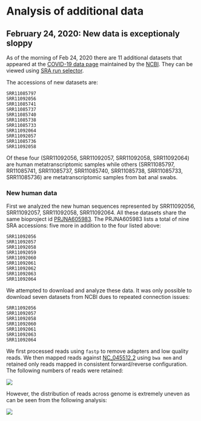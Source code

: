 # Analysis of additional data

## February 24, 2020: New data is exceptionaly sloppy

As of the morning of Feb 24, 2020 there are 11 additional datasets that appeared at the [COVID-19 data page](https://www.ncbi.nlm.nih.gov/genbank/sars-cov-2-seqs/) maintained by the [NCBI](https://www.ncbi.nlm.nih.gov/). They can be viewed using [SRA run selector](https://trace.ncbi.nlm.nih.gov/Traces/study/?acc=SRR10903401%2CSRR10903402%2CSRR10902284%2CSRR10948474%2CSRR10948550%2CSRR10971381%2CSRR11092058%2CSRR11092057%2CSRR11092056%2CSRR11092064%2CSRR11085797%2CSRR11085737%2CSRR11085740%2CSRR11085733%2CSRR11085736%2CSRR11085738%2CSRR11085741&o=acc_s%3Aa&s=SRR11085797,SRR10948474,SRR10948550,SRR10903402,SRR11092056,SRR11085741,SRR11085737,SRR11085740,SRR11085738,SRR11085733,SRR10902284,SRR11092064,SRR11092057,SRR11085736,SRR10903401,SRR11092058,SRR10971381).

The accessions of new datasets are:

```
SRR11085797
SRR11092056
SRR11085741
SRR11085737
SRR11085740
SRR11085738
SRR11085733
SRR11092064
SRR11092057
SRR11085736
SRR11092058
```

Of these four (SRR11092056, SRR11092057, SRR11092058, SRR11092064) are human metatranscriptomic samples while others (SRR11085797, RR11085741, SRR11085737, SRR11085740, SRR11085738, SRR11085733, SRR11085736) are metatranscriptomic samples from bat anal swabs. 

### New human data

First we analyzed the new human sequences represented by SRR11092056, SRR11092057, SRR11092058, SRR11092064. All these datasets share the same bioproject id [PRJNA605983](https://www.ncbi.nlm.nih.gov/bioproject/PRJNA605983). The PRJNA605983 lists a total of nine SRA accessions: five more in addition to the four listed above:

```
SRR11092056
SRR11092057
SRR11092058
SRR11092059
SRR11092060
SRR11092061
SRR11092062
SRR11092063
SRR11092064
```

We attempted to download and analyze these data. It was only possible to download seven datasets from NCBI dues to repeated connection issues:

```
SRR11092056
SRR11092057
SRR11092058
SRR11092060
SRR11092061
SRR11092063
SRR11092064
```

We first processed reads using `fastp` to remove adapters and low quality reads. We then mapped reads against [NC_045512.2](https://www.ncbi.nlm.nih.gov/nuccore/NC_045512) using `bwa mem` and retained only reads mapped in consistent forward/reverse configuration. The following numbers of reads were retained:

![](mappend.png)

However, the distribution of reads across genome is extremely uneven as can be seen from the following analysis:

![](cvrd.png)


